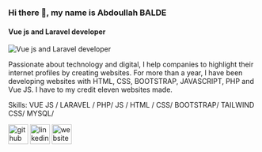 ### Hi there 👋, my name is Abdoullah BALDE
#### Vue js and Laravel developer
![Vue js and Laravel developer](https://img.freepik.com/free-vector/website-development-banner_33099-1687.jpg?t=st=1677618433~exp=1677619033~hmac=48fd513da32449e235287a087ed08ed51650dc55fd288634face2a2f600e1cdc)

Passionate about technology and digital, I help companies to highlight their internet profiles by creating
websites. For more than a year, I have been developing websites with HTML, CSS, BOOTSTRAP,
JAVASCRIPT, PHP and Vue JS. I have to my credit eleven websites made.

Skills: VUE JS / LARAVEL / PHP/ JS / HTML / CSS/ BOOTSTRAP/ TAILWIND CSS/ MYSQL/ 

 



[<img src='https://cdn.jsdelivr.net/npm/simple-icons@3.0.1/icons/github.svg' alt='github' height='40'>](https://github.com/Baldeabdoullah)  [<img src='https://cdn.jsdelivr.net/npm/simple-icons@3.0.1/icons/linkedin.svg' alt='linkedin' height='40'>](https://www.linkedin.com/in/AbdoullahBALDE/)  [<img src='https://cdn.jsdelivr.net/npm/simple-icons@3.0.1/icons/icloud.svg' alt='website' height='40'>](https://abdoullahbalde.com/)  



